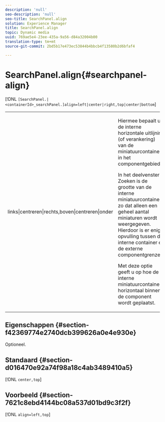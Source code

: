 ```yaml
---
description: 'null'
seo-description: 'null'
seo-title: SearchPanel.align
solution: Experience Manager
title: SearchPanel.align
topic: Dynamic media
uuid: 769ae5e4-23ee-435a-9a56-d84a32004b00
translation-type: tm+mt
source-git-commit: 2bd5b17e473ec53844b4bbcb4f13580b2d6bfaf4

---
```



# SearchPanel.align{#searchpanel-align}

[!DNL `[SearchPanel.|<containerId>_searchPanel.]align=left|center|right,top|center|bottom`]

<table id="table_2B109D2F91E64B5382B31921C3780FA5"> 
 <tbody> 
  <tr> 
   <td colname="col1"> <p><span class="codeph"> links|centreren|rechts,boven|centreren|onder</span> </p> </td> 
   <td colname="col2"> <p> Hiermee bepaalt u de interne horizontale uitlijning (of verankering) van de miniatuurcontainer in het componentgebied. </p> <p>In het deelvenster Zoeken is de grootte van de interne miniatuurcontainer zo dat alleen een geheel aantal miniaturen wordt weergegeven. Hierdoor is er enige opvulling tussen de interne container en de externe componentgrenzen. </p> <p>Met deze optie geeft u op hoe de interne miniatuurcontainer horizontaal binnen de component wordt geplaatst. </p> </td> 
  </tr> 
 </tbody> 
</table>

## Eigenschappen {#section-f42369774e2740dcb399626a0e4e930e}

Optioneel.

## Standaard {#section-d016470e92a74f98a18c4ab3489410a5}

[!DNL `center,top`]

## Voorbeeld {#section-7621c8ebd4144bc08a537d01bd9c3f2f}

[!DNL `align=left,top`]
